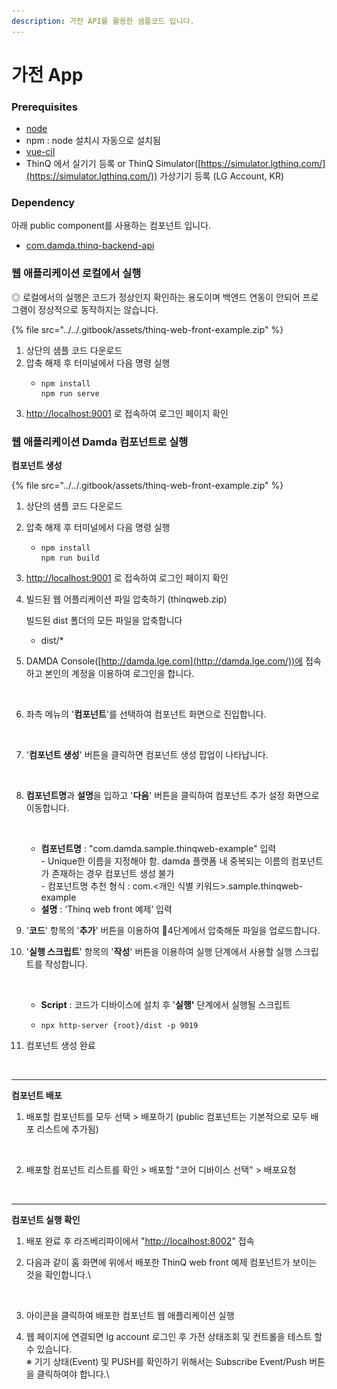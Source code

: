 ```yaml
---
description: 가전 API를 활용한 샘플코드 입니다.
---
```


# 가전 App

### Prerequisites

* [node](https://nodejs.org/ko/)
* npm : node 설치시 자동으로 설치됨
* [vue-cil](https://cli.vuejs.org/guide/installation.html)
* ThinQ 에서 실기기 등록 or ThinQ Simulator([https://simulator.lgthinq.com/](https://simulator.lgthinq.com/)) 가상기기 등록 (LG Account, KR)



### Dependency

아래 public component를 사용하는 컴포넌트 입니다.

* [com.damda.thinq-backend-api](../api-reference/api/undefined.md)



### 웹 애플리케이션 로컬에서 실행

◎ 로컬에서의 실행은 코드가 정상인지 확인하는 용도이며 백엔드 연동이 안되어 프로그램이 정상적으로 동작하지는 않습니다.

{% file src="../../.gitbook/assets/thinq-web-front-example.zip" %}

1. 상단의 샘플 코드 다운로드
2. 압축 해제 후 터미널에서 다음 명령 실행
   * ```
     npm install
     npm run serve
     ```
3. [http://localhost:9001](http://localhost:9001/) 로 접속하여 로그인 페이지 확인



### 웹 애플리케이션 Damda 컴포넌트로 실행

**컴포넌트 생성**

{% file src="../../.gitbook/assets/thinq-web-front-example.zip" %}

1. 상단의 샘플 코드 다운로드
2. 압축 해제 후 터미널에서 다음 명령 실행
   * ```
     npm install
     npm run build
     ```
3. [http://localhost:9001](http://localhost:9001/) 로 접속하여 로그인 페이지 확인
4.  빌드된 웹 어플리케이션 파일 압축하기 (thinqweb.zip)

    빌드된 dist 폴더의 모든 파일을 압축합니다

    * dist/\*
5.  DAMDA Console([http://damda.lge.com](http://damda.lge.com/))에 접속하고 본인의 계정을 이용하여 로그인을 합니다.

    <figure><img src="https://92628155-files.gitbook.io/~/files/v0/b/gitbook-x-prod.appspot.com/o/spaces%2Fvgd5fM997o3xx0yyghJF%2Fuploads%2FdHk0ezB9jUx2vUSUhfGu%2Fimage.png?alt=media&#x26;token=0b1569a8-65d1-4846-a93c-1122c7c7bb40" alt=""><figcaption></figcaption></figure>
6.  좌측 메뉴의 '**컴포넌트**'를 선택하여 컴포넌트 화면으로 진입합니다.

    <figure><img src="https://92628155-files.gitbook.io/~/files/v0/b/gitbook-x-prod.appspot.com/o/spaces%2Fvgd5fM997o3xx0yyghJF%2Fuploads%2FDnj4ImNtHxIbr3I9ulra%2Fimage.png?alt=media&#x26;token=35f4b376-e8e6-459a-bf70-f0b92b2880f7" alt=""><figcaption></figcaption></figure>
7.  '**컴포넌트 생성**' 버튼을 클릭하면 컴포넌트 생성 팝업이 나타납니다.

    <figure><img src="https://92628155-files.gitbook.io/~/files/v0/b/gitbook-x-prod.appspot.com/o/spaces%2Fvgd5fM997o3xx0yyghJF%2Fuploads%2F2dV4vKkuOQWhZeDPu1Cd%2Fimage.png?alt=media&#x26;token=381c392b-9bb9-4af9-b430-e55368d42915" alt=""><figcaption></figcaption></figure>
8.  **컴포넌트명**과 **설명**을 입하고 '**다음**' 버튼을 클릭하여 컴포넌트 추가 설정 화면으로 이동합니다.

    <figure><img src="https://92628155-files.gitbook.io/~/files/v0/b/gitbook-x-prod.appspot.com/o/spaces%2Fvgd5fM997o3xx0yyghJF%2Fuploads%2F7mf3OXtEQiHWiFMtF6AC%2Fimage.png?alt=media&#x26;token=78f88ad5-cb95-4c68-a43a-7e45ba5ac77f" alt=""><figcaption></figcaption></figure>

    * **컴포넌트명** : "com.damda.sample.thinqweb-example" 입력\
      \- Unique한 이름을 지정해야 함. damda 플랫폼 내 중복되는 이름의 컴포넌트가 존재하는 경우 컴포넌트 생성 불가\
      \- 컴포넌트명 추천 형식 : com.<개인 식별 키워드>.sample.thinqweb-example
    * **설명** : ‘Thinq web front 예제’ 입력
9. '**코드**' 항목의 '**추가**' 버튼을 이용하여 4단계에서 압축해둔 파일을 업로드합니다.
10. '**실행 스크립트**' 항목의 '**작성**' 버튼을 이용하여 실행 단계에서 사용할 실행 스크립트를 작성합니다.

    <figure><img src="../../.gitbook/assets/스크린샷 2022-10-14 오후 2.44.50 (1).png" alt=""><figcaption></figcaption></figure>

    * **Script** : 코드가 디바이스에 설치 후 '**실행'** 단계에서 실행될 스크립트
    * ```
      npx http-server {root}/dist -p 9019
      ```
11. 컴포넌트 생성 완료

    <figure><img src="https://developer.damda.lge.com/assets/img/example3-2.png" alt=""><figcaption></figcaption></figure>

****

**컴포넌트 배포**

1.  배포할 컴포넌트를 모두 선택 > 배포하기 (public 컴포넌트는 기본적으로 모두 배포 리스트에 추가됨)

    <figure><img src="https://developer.damda.lge.com/assets/img/example3-3.png" alt=""><figcaption></figcaption></figure>
2.  배포할 컴포넌트 리스트를 확인 > 배포할 "코어 디바이스 선택" > 배포요청

    <figure><img src="https://developer.damda.lge.com/assets/img/example3-4.png" alt=""><figcaption></figcaption></figure>

****

**컴포넌트 실행 확인**

1. 배포 완료 후 라즈베리파이에서 "[http://localhost:8002](http://localhost:8002)" 접속
2.  다음과 같이 홈 화면에 위에서 배포한 ThinQ web front 예제 컴포넌트가 보이는 것을 확인합니다.\


    <figure><img src="https://developer.damda.lge.com/assets/img/example3-5.png" alt=""><figcaption></figcaption></figure>
3. 아이콘을 클릭하여 배포한 컴포넌트 웹 애플리케이션 실행
4.  웹 페이지에 연결되면 lg account 로그인 후 가전 상태조회 및 컨트롤을 테스트 할 수 있습니다.\
    ※ 기기 상태(Event) 및 PUSH를 확인하기 위해서는 Subscribe Event/Push 버튼을 클릭하여야 합니다.\


    <figure><img src="https://developer.damda.lge.com/assets/img/example3-6.png" alt=""><figcaption></figcaption></figure>

